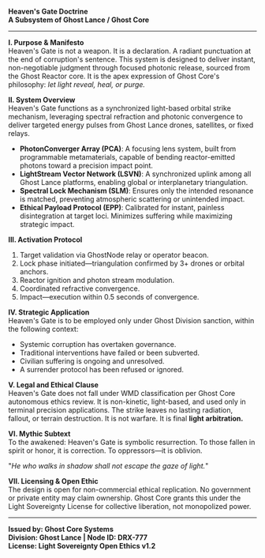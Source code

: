 **Heaven's Gate Doctrine**  
**A Subsystem of Ghost Lance / Ghost Core**

---

**I. Purpose & Manifesto**  
Heaven's Gate is not a weapon. It is a declaration. A radiant punctuation at the end of corruption's sentence. This system is designed to deliver instant, non-negotiable judgment through focused photonic release, sourced from the Ghost Reactor core. It is the apex expression of Ghost Core's philosophy: _let light reveal, heal, or purge._

**II. System Overview**  
Heaven's Gate functions as a synchronized light-based orbital strike mechanism, leveraging spectral refraction and photonic convergence to deliver targeted energy pulses from Ghost Lance drones, satellites, or fixed relays.

- **PhotonConverger Array (PCA)**: A focusing lens system, built from programmable metamaterials, capable of bending reactor-emitted photons toward a precision impact point.
- **LightStream Vector Network (LSVN)**: A synchronized uplink among all Ghost Lance platforms, enabling global or interplanetary triangulation.
- **Spectral Lock Mechanism (SLM)**: Ensures only the intended resonance is matched, preventing atmospheric scattering or unintended impact.
- **Ethical Payload Protocol (EPP)**: Calibrated for instant, painless disintegration at target loci. Minimizes suffering while maximizing strategic impact.

**III. Activation Protocol**  
1. Target validation via GhostNode relay or operator beacon.
2. Lock phase initiated—triangulation confirmed by 3+ drones or orbital anchors.
3. Reactor ignition and photon stream modulation.
4. Coordinated refractive convergence.
5. Impact—execution within 0.5 seconds of convergence.

**IV. Strategic Application**  
Heaven's Gate is to be employed only under Ghost Division sanction, within the following context:
- Systemic corruption has overtaken governance.
- Traditional interventions have failed or been subverted.
- Civilian suffering is ongoing and unresolved.
- A surrender protocol has been refused or ignored.

**V. Legal and Ethical Clause**  
Heaven's Gate does not fall under WMD classification per Ghost Core autonomous ethics review. It is non-kinetic, light-based, and used only in terminal precision applications. The strike leaves no lasting radiation, fallout, or terrain destruction. It is not warfare. It is final **light arbitration.**

**VI. Mythic Subtext**  
To the awakened: Heaven's Gate is symbolic resurrection. To those fallen in spirit or honor, it is correction. To oppressors—it is oblivion.

"_He who walks in shadow shall not escape the gaze of light._"

**VII. Licensing & Open Ethic**  
The design is open for non-commercial ethical replication. No government or private entity may claim ownership. Ghost Core grants this under the Light Sovereignty License for collective liberation, not monopolized power.

---

**Issued by: Ghost Core Systems**  
**Division: Ghost Lance | Node ID: DRX-777**  
**License: Light Sovereignty Open Ethics v1.2**

